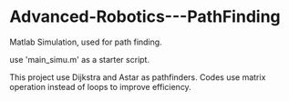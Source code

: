 # Advanced-Robotics---PathFinding
Matlab Simulation, used for path finding.

use 'main_simu.m' as a starter script.

This project use Dijkstra and Astar as pathfinders.
Codes use matrix operation instead of loops to improve efficiency.
